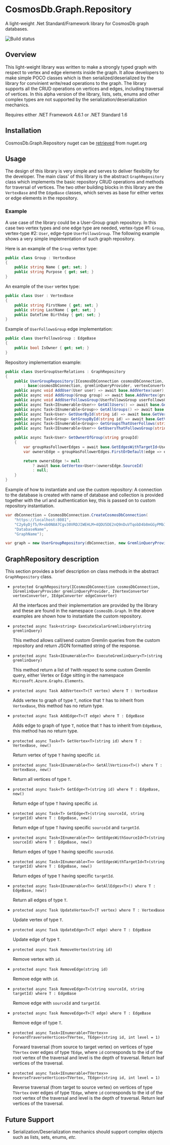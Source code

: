 # CosmosDb.Graph.Repository
A light-weight .Net Standard/Framework library for CosmosDb graph databases.

![Build status](https://quizzarex.visualstudio.com/_apis/public/build/definitions/dd53a0f6-afa4-4279-b051-b592aef8424d/1/badge "Build Status")

## Overview
This light-weight library was written to make a strongly typed graph with respect to vertex and edge elements inside the graph. It allow developers to make simple POCO classes which is then serialized/deserialized by the library for convinient write/read operations to the graph. The library supports all the CRUD operations on vertices and edges, including traversal of vertices. In this alpha version of the library, lists, sets, enums and other complex types are not supported by the serialization/deserialization mechanics.

Requires either .NET Framework 4.6.1 or .NET Standard 1.6

## Installation
CosmosDb.Graph.Repository nuget can be [retrieved](https://www.nuget.org/packages/CosmosDb.Graph.Repository/1.0.0-alpha "Get CosmosDb.Graph.Repository @ nuget.org") from nuget.org

## Usage
The design of this library is very simple and serves to deliver flexibility for the developer. The main class' of this library is the abstract `GraphRepository` class which implements the basic repository CRUD operations and methods for traversal of vertices. The two other building blocks in this library are the `VertexBase` and the `EdgeBase` classes, which serves as base for either vertex or edge elements in the repository.

### Example
A use case of the library could be a User-Group graph repository. In this case two vertex types and one edge type are needed, vertex-type #1: `Group`, vertex-type #2: `User`, edge-type `UserFollowsGroup`. The following example shows a very simple implementation of such graph repository.

Here is an example of the `Group` vertex type:
```csharp
public class Group : VertexBase
{
    public string Name { get; set; }
    public string Purpose { get; set; }
}
```

An example of the `User` vertex type:
```csharp
public class User : VertexBase
{
    public string FirstName { get; set; }
    public string LastName { get; set; }
    public DateTime Birthday { get; set; }
}
```

Example of `UserFollowsGroup` edge implementation:
```csharp
public class UserFollowsGroup : EdgeBase
{
    public bool IsOwner { get; set; }
}
```

Repository implementation example:
```csharp
public class UserGroupUserRelations : GraphRepository
{
    public UserGroupRepository(ICosmosDbConnection cosmosDbConnection, IGremlinQueryProvider gremlinQueryProvider, IVertexConverter vertexConverter, IEdgeConverter edgeConverter) 
        : base(cosmosDbConnection, gremlinQueryProvider, vertexConverter, edgeConverter) {}
    public async void AddUser(User user) => await base.AddVertex(user);
    public async void AddGroup(Group group) => await base.AddVertex(group);
    public async void AddUserFollowsGroup(UserFollowsGroup userFollowsGroup) => await base.AddEdge(userFollowsGroup);
    public async Task<IEnumerable<User>> GetAllUsers() => await base.GetAllVertices<User>();
    public async Task<IEnumerable<Group>> GetAllGroups() => await base.GetAllVertices<Group>();
    public async Task<User> GetUserById(string id) => await base.GetVertex<User>(id);
    public async Task<Group> GetGroupById(string id) => await base.GetVertex<Group>(id);
    public async Task<IEnumerable<Group>> GetGroupsThatUserFollows(string userId) => await base.ForwardTraverseVertices<Group, UserFollowsGroup>(userId);
    public async Task<IEnumerable<User>> GetUsersThatFollowsGroup(string groupId) => await base.ReverseTraverseVertices<User, UserFollowsGroup>(groupId);

    public async Task<User> GetOwnerOfGroup(string groupId)
    {
        var groupHasFollowerEdges = await base.GetEdgesWithTargetId<UserFollowsGroup>(groupId);
        var ownersEdge = groupHasFollowerEdges.FirstOrDefault(edge => edge.IsOwner == true);

        return ownersEdge != null
            ? await base.GetVertex<User>(ownersEdge.SourceId)
            : null;
    }
}
```

Example of how to instantiate and use the custom repository:
A connection to the database is created with name of database and collection is provided together with the url and authentication key, this is passed on to custom repository instantiation.
```csharp
var dbConnection = CosmosDbConnection.CreateCosmosDbConnection(
    "https://localhost:8081",
    "C2y6yDjf5/R+ob0N8A7Cgv30VRDJIWEHLM+4QDU5DE2nQ9nDuVTqobD4b8mGGyPMbIZnqyMsEcaGQy67XIw/Jw==",
    "DatabaseName",
    "GraphName");

var graph = new UserGroupRepository(dbConnection, new GremlinQueryProvider(), new VertexConverter(), new EdgeConverter());
```

## GraphRepository description
This section provides a brief description on class methods in the abstract `GraphRepository` class.

+ `protected GraphRepository(ICosmosDbConnection cosmosDbConnection, IGremlinQueryProvider gremlinQueryProvider, IVertexConverter vertexConverter, IEdgeConverter edgeConverter)`

   All the interfaces and their implementation are provided by the library and these are found in the namespace `CosmosDb.Graph`. In the above examples are shown how to instantiate the custom repository.

+ `protected async Task<string> ExecuteScalarGremlinQuery(string gremlinQuery)`

   This method allows call/send custom Gremlin queries from the custom repository and return JSON formatted string of the response.

+ `protected async Task<IEnumerable<T>> ExecuteGremlinQuery<T>(string gremlinQuery)`

   This method return a list of `T`with respect to some custom Gremlin query, either Vertex or Edge sittíng in the namespace `Microsoft.Azure.Graphs.Elements`.

+ `protected async Task AddVertex<T>(T vertex) where T : VertexBase`

   Adds vertex to graph of type `T`, notice that `T` has to inherit from `VertexBase`, this method has no return type.

+ `protected async Task AddEdge<T>(T edge) where T : EdgeBase`

   Adds edge to graph of type `T`, notice that `T` has to inherit from `EdgeBase`, this method has no return type.

+ `protected async Task<T> GetVertex<T>(string id) where T : VertexBase, new()`

   Return vertex of type `T` having specific `id`.

+ `protected async Task<IEnumerable<T>> GetAllVertices<T>() where T : VertexBase, new()`

   Return all vertices of type `T`.

+ `protected async Task<T> GetEdge<T>(string id) where T : EdgeBase, new()`

   Return edge of type `T` having specific `id`.

+ `protected async Task<T> GetEdge<T>(string sourceId, string targetId) where T : EdgeBase, new()`

   Return edge of type `T` having specific `sourceId` and `targetId`.

+ `protected async Task<IEnumerable<T>> GetEdgesWithSourceId<T>(string sourceId) where T : EdgeBase, new()`

   Return edges of type `T` having specific `sourceId`.

+ `protected async Task<IEnumerable<T>> GetEdgesWithTargetId<T>(string targetId) where T : EdgeBase, new()`

   Return edges of type `T` having specific `targetId`.

+ `protected async Task<IEnumerable<T>> GetAllEdges<T>() where T : EdgeBase, new()`

   Return all edges of type `T`.

+ `protected async Task UpdateVertex<T>(T vertex) where T : VertexBase`

   Update vertex of type `T`.

+ `protected async Task UpdateEdge<T>(T edge) where T : EdgeBase`

   Update edge of type `T`.

+ `protected async Task RemoveVertex(string id)`

   Remove vertex with `id`.

+ `protected async Task RemoveEdge(string id)`

   Remove edge with `id`.

+ `protected async Task RemoveEdge<T>(string sourceId, string targetId) where T : EdgeBase`

   Remove edge with `sourceId` and `targetId`.

+ `protected async Task RemoveEdge<T>(T edge) where T : EdgeBase`

   Remove edge of type `T`.

+ `protected async Task<IEnumerable<TVertex>> ForwardTraverseVertices<TVertex, TEdge>(string id, int level = 1)`

   Forward traversal (from source to target vertex) on vertices of type `TVertex` over edges of type `TEdge`, where `id` corresponds to the id of the root vertex of the traversal and level is the depth of traversal. Return leaf vertices of the traversal.

+ `protected async Task<IEnumerable<TVertex>> ReverseTraverseVertices<TVertex, TEdge>(string id, int level = 1)`

   Reverse traversal (from target to source vertex) on vertices of type `TVertex` over edges of type `TEdge`, where `id` corresponds to the id of the root vertex of the traversal and level is the depth of traversal. Return leaf vertices of the traversal.

## Future Support
+ Serialization/Deserialization mechanics should support complex objects such as lists, sets, enums, *etc.*